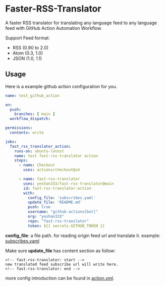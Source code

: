 # Faster-RSS-Translator

A faster RSS translator for translating any language feed to any language feed with GitHub Action Automation Workflow.

Support Feed format:
- RSS (0.90 to 2.0)
- Atom (0.3, 1.0)
- JSON (1.0, 1.1)

## Usage

Here is a example github action configuration for you.

```yaml
name: test_github_action

on:
  push:
    branches: [ main ]
  workflow_dispatch:

permissions:
  contents: write

jobs:
  fast_rss_translator_action:
    runs-on: ubuntu-latest
    name: test fast-rss-translator action
    steps:
      - name: Checkout
        uses: actions/checkout@v4

      - name: fast-rss-translator
        uses: yeshan333/fast-rss-translator@main
        id: fast-rss-translator-action
        with:
          config_file: 'subscribes.yaml'
          update_file: 'README.md'
          push: true
          username: "github-actions[bot]"
          org: "yeshan333"
          repo: "fast-rss-translator"
          token: ${{ secrets.GITHUB_TOKEN }}
```

**config_file**: a file path. for reading origin feed url and translate it. example: [subscribes.yaml](./subscribes.yaml)

Make sure **update_file** has content section as follow:

```text
<!-- fast-rss-translator: start -->
new translated feed subscribe url will write here.
<!-- fast-rss-translator: end -->
```

more config introduction can be found in [action.yml](./action.yml).
